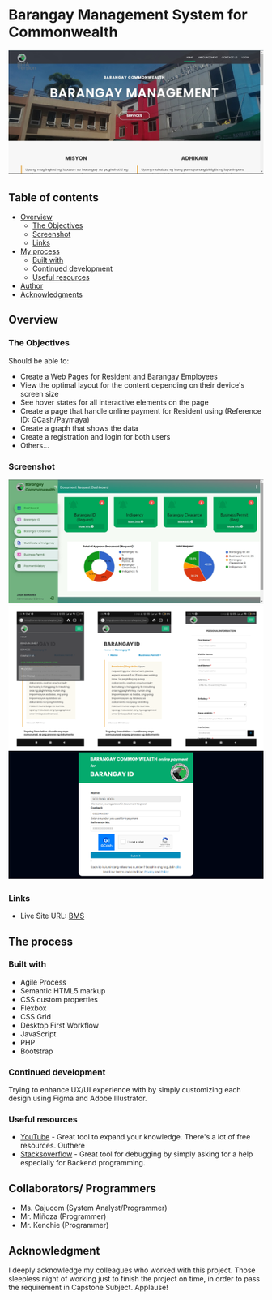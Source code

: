 # Barangay Management System for Commonwealth

![Design preview for the Landing Page](./readme_images/Landing_Page.jpg)

## Table of contents

- [Overview](#overview)
  - [The Objectives](#the-objectives)
  - [Screenshot](#screenshot)
  - [Links](#links)
- [My process](#my-process)
  - [Built with](#built-with)
  - [Continued development](#continued-development)
  - [Useful resources](#useful-resources)
- [Author](#author)
- [Acknowledgments](#acknowledgments)

## Overview

### The Objectives

Should be able to:

- Create a Web Pages for Resident and Barangay Employees
- View the optimal layout for the content depending on their device's screen size
- See hover states for all interactive elements on the page
- Create a page that handle online payment for Resident using (Reference ID: GCash/Paymaya)
- Create a graph that shows the data
- Create a registration and login for both users
- Others...

### Screenshot

![Design preview for the Employee Page](./readme_images/Dashboard.jpg)
![Mobile Layout](./readme_images/Mobile-Phone.svg)
![Online Payment](./readme_images/Online-Payment.png)

### Links

- Live Site URL: [BMS](http://comm-bms.com/)

## The process

### Built with

- Agile Process
- Semantic HTML5 markup
- CSS custom properties
- Flexbox
- CSS Grid
- Desktop First Workflow
- JavaScript
- PHP
- Bootstrap

### Continued development

Trying to enhance UX/UI experience with by simply customizing each design using Figma and Adobe Illustrator. 

### Useful resources

- [YouTube](https://www.youtube.com) - Great tool to expand your knowledge. There's a lot of free resources. Outhere
- [Stacksoverflow](https://stackoverflow.com/) - Great tool for debugging by simply asking for a help especially for Backend programming. 

## Collaborators/ Programmers

- Ms. Cajucom (System Analyst/Programmer)
- Mr. Miñoza (Programmer)
- Mr. Kenchie (Programmer)

## Acknowledgment

I deeply acknowledge my colleagues who worked with this project. Those sleepless night of working just to finish the project on time, in order to pass the requirement in Capstone Subject. Applause!
